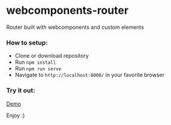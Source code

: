 # webcomponents-router
Router built with webcomponents and custom elements

### How to setup:

- Clone or download repository
- Run `npm install`
- Run `npm run serve`
- Navigate to `http://localhost:8000/` in your favorite browser

### Try it out:
[Demo](https://webcomponents-router.firebaseapp.com)

Enjoy :)
